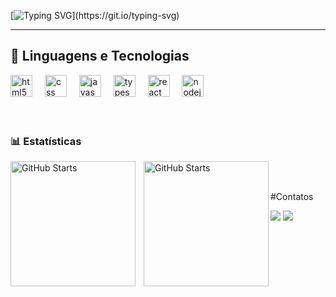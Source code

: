   [![Typing SVG](https://readme-typing-svg.herokuapp.com/?color=FF0000&size=35&center=true&vCenter=true&width=1000&lines=Olá.Sou+Cledison+Viana;Um+Desenvolvedor+em+Desenvolvimento;)](https://git.io/typing-svg)

---


## 🤖 Linguagens e Tecnologias

<div align="left">
  <img src="https://cdn.jsdelivr.net/gh/devicons/devicon/icons/html5/html5-original.svg" height="35" alt="html5 logo"  />
  <img width="12" />
  <img src="https://cdn.jsdelivr.net/gh/devicons/devicon/icons/css3/css3-original.svg" height="35" alt="css logo"  />
  <img width="12" />
  <img src="https://cdn.jsdelivr.net/gh/devicons/devicon/icons/javascript/javascript-original.svg" height="35" alt="javascript logo"  />
  <img width="12" />
  <img src="https://cdn.jsdelivr.net/gh/devicons/devicon/icons/typescript/typescript-original.svg" height="35" alt="typescript logo"  />
  <img width="12" />
  <img src="https://cdn.jsdelivr.net/gh/devicons/devicon/icons/react/react-original.svg" height="35" alt="react logo"  />
  <img width="12" />
  <img src="https://cdn.jsdelivr.net/gh/devicons/devicon/icons/nodejs/nodejs-original.svg" height="35" alt="nodejs logo"  />
</div>



<br>
<br>

### 📊 Estatísticas
<p>
   <img
   align="left"
   alt="GitHub Starts"
   height="200"
   style="padding-right: 10px;"
   src="https://github-readme-stats.vercel.app/api?username=cledisoncode&show_icons=true&theme=tokyonight&include_all_commits=true&locale=pt-br"
   >

   <img
   align="left"
   alt="GitHub Starts"
   height="200"
   src="https://github-readme-stats.vercel.app/api/top-langs?username=cledisoncode&show_icons=true&theme=tokyonight&layout=compact&custom_title=Tecnologias&langs_count=9">

</p>

<br>
<br>

#Contatos
<p align='left'>
<a href = "mailto:cledison.viana.ti@gmail.com
"><img loading="lazy" src="https://img.shields.io/badge/Gmail-D14836?style=for-the-badge&logo=gmail&logoColor=white" target="_blank"></a>
<a href="https://www.linkedin.com/in/cledison-viana-5579b0355?utm_source=share&utm_campaign=share_via&utm_content=profile&utm_medium=android_app" target="_blank"><img loading="lazy" src="https://img.shields.io/badge/-LinkedIn-%230077B5?style=for-the-badge&logo=linkedin&logoColor=white" target="_blank"></a>   
</p>



